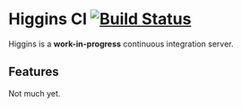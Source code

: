 # Higgins CI [![Build Status](https://ci.fork.run/buildStatus/icon?job=Higgins)](https://ci.fork.run/job/Higgins)
Higgins is a **work-in-progress** continuous integration server.

## Features
Not much yet.
